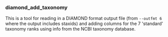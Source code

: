 ### diamond_add_taxonomy

This is a tool for reading in a DIAMOND format output file (from `--outfmt 6` where the output includes staxids)
and adding columns for the 7 'standard' taxonomy ranks using info from the NCBI taxonomy database.